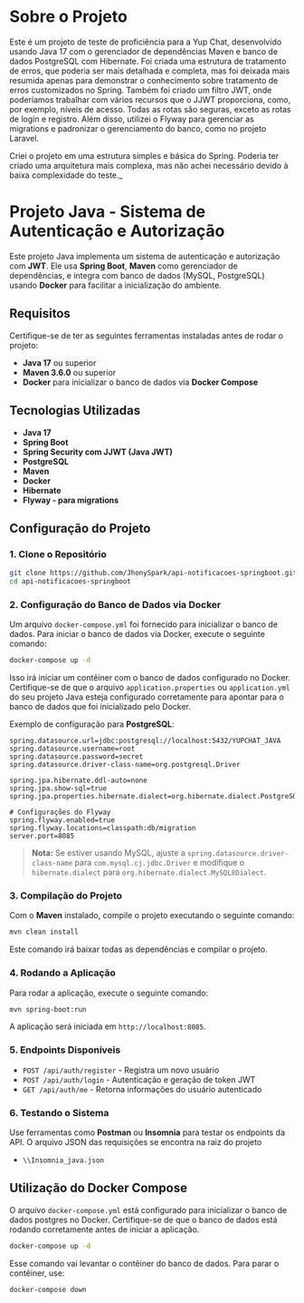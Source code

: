 # Sobre o Projeto

Este é um projeto de teste de proficiência para a Yup Chat, desenvolvido usando Java 17 com o gerenciador de dependências Maven e banco de dados PostgreSQL com Hibernate. Foi criada uma estrutura de tratamento de erros, que poderia ser mais detalhada e completa, mas foi deixada mais resumida apenas para demonstrar o conhecimento sobre tratamento de erros customizados no Spring. Também foi criado um filtro JWT, onde poderíamos trabalhar com vários recursos que o JJWT proporciona, como, por exemplo, níveis de acesso. Todas as rotas são seguras, exceto as rotas de login e registro. Além disso, utilizei o Flyway para gerenciar as migrations e padronizar o gerenciamento do banco, como no projeto Laravel.

Criei o projeto em uma estrutura simples e básica do Spring. Poderia ter criado uma arquitetura mais complexa, mas não achei necessário devido à baixa complexidade do teste._

# Projeto Java - Sistema de Autenticação e Autorização

Este projeto Java implementa um sistema de autenticação e autorização com **JWT**. Ele usa **Spring Boot**, **Maven** como gerenciador de dependências, e integra com banco de dados (MySQL, PostgreSQL) usando **Docker** para facilitar a inicialização do ambiente.

## Requisitos

Certifique-se de ter as seguintes ferramentas instaladas antes de rodar o projeto:

- **Java 17** ou superior
- **Maven 3.6.0** ou superior
- **Docker**  para inicializar o banco de dados via **Docker Compose**

## Tecnologias Utilizadas

- **Java 17**
- **Spring Boot**
- **Spring Security com JJWT (Java JWT)**
- **PostgreSQL**
- **Maven**
- **Docker**
- **Hibernate**
- **Flyway - para migrations**

## Configuração do Projeto

### 1. Clone o Repositório

```bash
git clone https://github.com/JhonySpark/api-notificacoes-springboot.git
cd api-notificacoes-springboot
```

### 2. Configuração do Banco de Dados via Docker

Um arquivo `docker-compose.yml` foi fornecido para inicializar o banco de dados. Para iniciar o banco de dados via Docker, execute o seguinte comando:

```bash
docker-compose up -d
```

Isso irá iniciar um contêiner com o banco de dados configurado no Docker. Certifique-se de que o arquivo `application.properties` ou `application.yml` do seu projeto Java esteja configurado corretamente para apontar para o banco de dados que foi inicializado pelo Docker.

Exemplo de configuração para **PostgreSQL**:

```properties
spring.datasource.url=jdbc:postgresql://localhost:5432/YUPCHAT_JAVA
spring.datasource.username=root
spring.datasource.password=secret
spring.datasource.driver-class-name=org.postgresql.Driver

spring.jpa.hibernate.ddl-auto=none
spring.jpa.show-sql=true
spring.jpa.properties.hibernate.dialect=org.hibernate.dialect.PostgreSQLDialect

# Configurações do Flyway
spring.flyway.enabled=true
spring.flyway.locations=classpath:db/migration
server.port=8085
```

> **Nota:** Se estiver usando MySQL, ajuste a `spring.datasource.driver-class-name` para `com.mysql.cj.jdbc.Driver` e modifique o `hibernate.dialect` para `org.hibernate.dialect.MySQL8Dialect`.

### 3. Compilação do Projeto

Com o **Maven** instalado, compile o projeto executando o seguinte comando:

```bash
mvn clean install
```

Este comando irá baixar todas as dependências e compilar o projeto.

### 4. Rodando a Aplicação

Para rodar a aplicação, execute o seguinte comando:

```bash
mvn spring-boot:run
```

A aplicação será iniciada em `http://localhost:8085`.

### 5. Endpoints Disponíveis

- `POST /api/auth/register` - Registra um novo usuário
- `POST /api/auth/login` - Autenticação e geração de token JWT
- `GET /api/auth/me` - Retorna informações do usuário autenticado

### 6. Testando o Sistema

Use ferramentas como **Postman** ou **Insomnia** para testar os endpoints da API.
O arquivo JSON das requisições se encontra na raiz do projeto

- `\\Insomnia_java.json`

## Utilização do Docker Compose

O arquivo `docker-compose.yml` está configurado para inicializar o banco de dados postgres no Docker. Certifique-se de que o banco de dados está rodando corretamente antes de iniciar a aplicação.

```bash
docker-compose up -d
```

Esse comando vai levantar o contêiner do banco de dados. Para parar o contêiner, use:

```bash
docker-compose down
```
